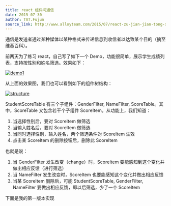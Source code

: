 ```yaml
---
title: react 组件间通信
date: 2015-07-30
author: TAT.Fujun
source_link: http://www.alloyteam.com/2015/07/react-zu-jian-jian-tong-xin/
---
```


<!-- {% raw %} - for jekyll -->

通信是发送者通过某种媒体以某种格式来传递信息到收信者以达致某个目的（摘至维基百科）。

前两天为了练习 react，自己写了如下一个 Demo，功能很简单，展示学生成绩列表，支持按性别和姓名筛选。效果如下：

[![demo1](http://www.alloyteam.com/wp-content/uploads/2015/07/demo1.gif)](http://www.alloyteam.com/wp-content/uploads/2015/07/demo1.gif)

从上面的效果图，我们也可以看到如下的组件树结构：

[![structure](http://www.alloyteam.com/wp-content/uploads/2015/07/structure.png)](http://www.alloyteam.com/wp-content/uploads/2015/07/structure.png)

StudentScoreTable 有三个子组件：GenderFilter, NameFilter, ScoreTable。其中，ScoreTable 又包含若干个子组件 ScoreItem。从功能上，我们知道：

1.  当选择性别后，要对 ScoreItem 做筛选
2.  当输入姓名后，要对 ScoreItem 做筛选
3.  当同时选择性别，输入姓名，两个筛选条件对 ScoreItem 生效
4.  点击某 ScoreItem 的删除按钮后，删除此 ScoreItem

也就是说：

1.  当 GenderFilter 发生改变（change）时，ScoreItem 要能感知到这个变化并做出相应反馈（进行筛选）
2.  当 NameFilter 发生改变时，ScoreItem 也要能感知这个变化并做出相应反馈
3.  当某 ScoreItem 删除后，可能 StudentScoreTable, GenderFilter, NameFilter 要做出相应反馈，即以后筛选，少了一个 ScoreItem

下面是我的第一版本实现


<!-- {% endraw %} - for jekyll -->